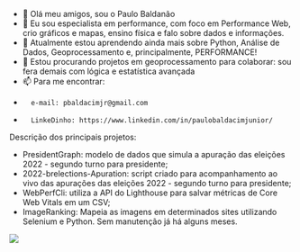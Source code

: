 - 👋 Olá meu amigos, sou o Paulo Baldanão
- 👀 Eu sou especialista em performance, com foco em Performance Web, crio gráficos e mapas, ensino física e falo sobre dados e informações.
- 🌱 Atualmente estou aprendendo ainda mais sobre Python, Análise de Dados, Geoprocessamento e, principalmente, PERFORMANCE!
- 💞️ Estou procurando projetos em geoprocessamento para colaborar: sou fera demais com lógica e estatística avançada
- 📫 Para me encontrar:
-       e-mail: pbaldacimjr@gmail.com
-       LinkeDinho: https://www.linkedin.com/in/paulobaldacimjunior/


Descrição dos principais projetos:
- PresidentGraph: modelo de dados que simula a apuração das eleições 2022 - segundo turno para presidente;
- 2022-brelections-Apuration: script criado para acompanhamento ao vivo das apurações das eleições 2022 - segundo turno para presidente;
- WebPerfCli: utiliza a API do Lighthouse para salvar métricas de Core Web Vitals em um CSV;
- ImageRanking: Mapeia as imagens em determinados sites utilizando Selenium e Python. Sem manutenção já há alguns meses.

![](https://komarev.com/ghpvc/?username=cosmicpb)

<!---
cosmicpb/cosmicpb is a ✨ special ✨ repository because its `README.md` (this file) appears on your GitHub profile.
You can click the Preview link to take a look at your changes.
--->
